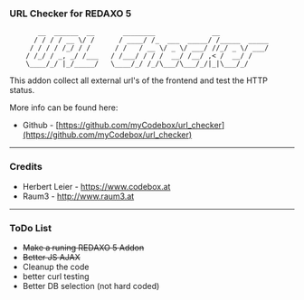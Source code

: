 ### URL Checker for REDAXO 5 ###

```
       __  ______  __       ________              __
      / / / / __ \/ /      / ____/ /_  ___  _____/ /_____  _____
     / / / / /_/ / /      / /   / __ \/ _ \/ ___/ //_/ _ \/ ___/
    / /_/ / _, _/ /___   / /___/ / / /  __/ /__/ ,< /  __/ /
    \____/_/ |_/_____/   \____/_/ /_/\___/\___/_/|_|\___/_/

```

This addon collect all external url's of the frontend and test the HTTP status.

More info can be found here:
* Github - [https://github.com/myCodebox/url_checker](https://github.com/myCodebox/url_checker)

---

### Credits

* Herbert Leier - https://www.codebox.at
* Raum3 - http://www.raum3.at

---

### ToDo List

- ~~Make a runing REDAXO 5 Addon~~
- ~~Better JS AJAX~~
- Cleanup the code
- better curl testing
- Better DB selection (not hard coded)
